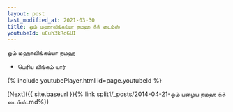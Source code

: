 ```yaml
---
layout: post
last_modified_at: 2021-03-30
title: ஓம் மஹாலிங்கய்யா நமஹ ௧௧ டைம்ஸ்
youtubeId: uCuh3kRdGUI
---
```

 
 
 ஓம் மஹாலிங்கய்யா நமஹ  
 
 -  பெரிய லிங்கம் யார் 
 
  
 
  
 
 
 
 
 
 


{% include youtubePlayer.html id=page.youtubeId %}
 
[Next]({{ site.baseurl }}{% link  split1/_posts/2014-04-21-ஓம் பழைய நமஹ ௧௧ டைம்ஸ்.md%})
 
